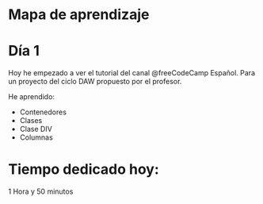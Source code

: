 # Mapa de aprendizaje

# Día 1

Hoy he empezado a ver el tutorial del canal @freeCodeCamp Español. Para un proyecto del ciclo DAW propuesto por el profesor.

He aprendido:
- Contenedores
- Clases
- Clase DIV
- Columnas

# Tiempo dedicado hoy:

1 Hora y 50 minutos
